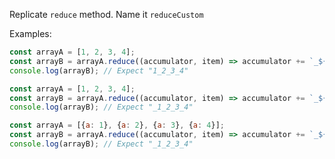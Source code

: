 Replicate `reduce` method. Name it `reduceCustom`

Examples:

```js
const arrayA = [1, 2, 3, 4];
const arrayB = arrayA.reduce((accumulator, item) => accumulator += `_${item}`);
console.log(arrayB); // Expect "1_2_3_4"
```

```js
const arrayA = [1, 2, 3, 4];
const arrayB = arrayA.reduce((accumulator, item) => accumulator += `_${item}`, '');
console.log(arrayB); // Expect "_1_2_3_4"
```

```js
const arrayA = [{a: 1}, {a: 2}, {a: 3}, {a: 4}];
const arrayB = arrayA.reduce((accumulator, item) => accumulator += `_${item.a}`, '');
console.log(arrayB); // Expect "_1_2_3_4"
```
